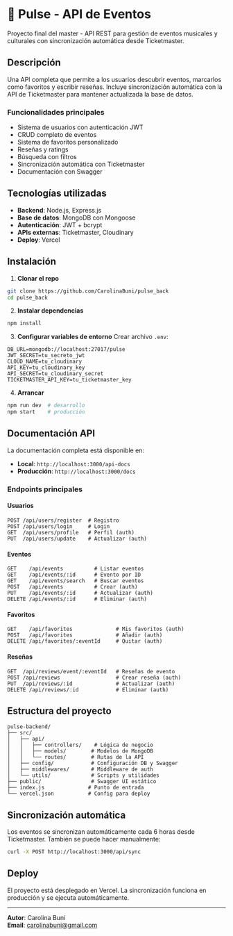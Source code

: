 # 🎵 Pulse - API de Eventos

Proyecto final del master - API REST para gestión de eventos musicales y culturales con sincronización automática desde Ticketmaster.

## Descripción

Una API completa que permite a los usuarios descubrir eventos, marcarlos como favoritos y escribir reseñas. Incluye sincronización automática con la API de Ticketmaster para mantener actualizada la base de datos.

### Funcionalidades principales
- Sistema de usuarios con autenticación JWT
- CRUD completo de eventos
- Sistema de favoritos personalizado  
- Reseñas y ratings
- Búsqueda con filtros
- Sincronización automática con Ticketmaster
- Documentación con Swagger

## Tecnologías utilizadas
- **Backend**: Node.js, Express.js
- **Base de datos**: MongoDB con Mongoose
- **Autenticación**: JWT + bcrypt
- **APIs externas**: Ticketmaster, Cloudinary
- **Deploy**: Vercel

## Instalación

1. **Clonar el repo**
```bash
git clone https://github.com/CarolinaBuni/pulse_back
cd pulse_back
```

2. **Instalar dependencias**
```bash
npm install
```

3. **Configurar variables de entorno**
Crear archivo `.env`:
```env
DB_URL=mongodb://localhost:27017/pulse
JWT_SECRET=tu_secreto_jwt
CLOUD_NAME=tu_cloudinary
API_KEY=tu_cloudinary_key  
API_SECRET=tu_cloudinary_secret
TICKETMASTER_API_KEY=tu_ticketmaster_key
```

4. **Arrancar**
```bash
npm run dev  # desarrollo
npm start    # producción
```

## Documentación API

La documentación completa está disponible en:
- **Local**: `http://localhost:3000/api-docs`
- **Producción**: `http://localhost:3000/docs`

### Endpoints principales

#### Usuarios
```
POST /api/users/register  # Registro
POST /api/users/login     # Login
GET  /api/users/profile   # Perfil (auth)
PUT  /api/users/update    # Actualizar (auth)
```

#### Eventos  
```
GET    /api/events          # Listar eventos
GET    /api/events/:id      # Evento por ID
GET    /api/events/search   # Buscar eventos
POST   /api/events          # Crear (auth)
PUT    /api/events/:id      # Actualizar (auth)
DELETE /api/events/:id      # Eliminar (auth)
```

#### Favoritos
```
GET    /api/favorites              # Mis favoritos (auth)
POST   /api/favorites              # Añadir (auth)  
DELETE /api/favorites/:eventId     # Quitar (auth)
```

#### Reseñas
```
GET  /api/reviews/event/:eventId   # Reseñas de evento
POST /api/reviews                  # Crear reseña (auth)
PUT  /api/reviews/:id              # Actualizar (auth)
DELETE /api/reviews/:id            # Eliminar (auth)
```

## Estructura del proyecto

```
pulse-backend/
├── src/
│   ├── api/
│   │   ├── controllers/    # Lógica de negocio
│   │   ├── models/        # Modelos de MongoDB
│   │   └── routes/        # Rutas de la API
│   ├── config/            # Configuración DB y Swagger
│   ├── middlewares/       # Middleware de auth
│   └── utils/             # Scripts y utilidades
├── public/                # Swagger UI estático
├── index.js              # Punto de entrada
└── vercel.json           # Config para deploy
```

## Sincronización automática

Los eventos se sincronizan automáticamente cada 6 horas desde Ticketmaster. También se puede hacer manualmente:

```bash
curl -X POST http://localhost:3000/api/sync
```

## Deploy

El proyecto está desplegado en Vercel. La sincronización funciona en producción y se ejecuta automáticamente.

---

**Autor**: Carolina Buni  
**Email**: carolinabuni@gmail.com
